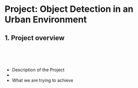 # Project: Object Detection in an Urban Environment

## 1. Project overview
<br/><br/><br/>
- Description of the Project
- 
- What we are trying to achieve
